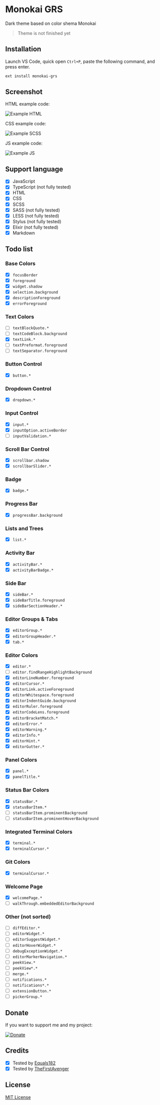 # Monokai GRS

Dark theme based on color shema Monokai

> Theme is not finished yet

## Installation

Launch VS Code, quick open `Ctrl+P`, paste the following command, and press enter.

```bash
ext install monokai-grs
```

## Screenshot

HTML example code:

![Example HTML](https://github.com/goliafrs/monokai/raw/master/example-html.png)

CSS example code:

![Example SCSS](https://github.com/goliafrs/monokai/raw/master/example-scss.png)

JS example code:

![Example JS](https://github.com/goliafrs/monokai/raw/master/example-js.png)

## Support language

- [x] JavaScript
- [x] TypeScript (not fully tested)
- [x] HTML
- [x] CSS
- [x] SCSS
- [x] SASS (not fully tested)
- [x] LESS (not fully tested)
- [x] Stylus (not fully tested)
- [x] Elixir (not fully tested)
- [x] Markdown

## Todo list

### Base Colors

- [x] `focusBorder`
- [x] `foreground`
- [x] `widget.shadow`
- [x] `selection.background`
- [x] `descriptionForeground`
- [x] `errorForeground`

### Text Colors

- [ ] `textBlockQuote.*`
- [ ] `textCodeBlock.background`
- [x] `textLink.*`
- [ ] `textPreformat.foreground`
- [ ] `textSeparator.foreground`

### Button Control

- [x] `button.*`

### Dropdown Control

- [x] `dropdown.*`

### Input Control

- [x] `input.*`
- [x] `inputOption.activeBorder`
- [ ] `inputValidation.*`

### Scroll Bar Control

- [x] `scrollbar.shadow`
- [x] `scrollbarSlider.*`

### Badge

- [x] `badge.*`

### Progress Bar

- [x] `progressBar.background`

### Lists and Trees

- [x] `list.*`

### Activity Bar

- [x] `activityBar.*`
- [x] `activityBarBadge.*`

### Side Bar

- [x] `sideBar.*`
- [x] `sideBarTitle.foreground`
- [x] `sideBarSectionHeader.*`

### Editor Groups & Tabs

- [x] `editorGroup.*`
- [x] `editorGroupHeader.*`
- [x] `tab.*`

### Editor Colors

- [x] `editor.*`
- [ ] `editor.findRangeHighlightBackground`
- [x] `editorLineNumber.foreground`
- [x] `editorCursor.*`
- [x] `editorLink.activeForeground`
- [x] `editorWhitespace.foreground`
- [x] `editorIndentGuide.background`
- [x] `editorRuler.foreground`
- [x] `editorCodeLens.foreground`
- [x] `editorBracketMatch.*`
- [x] `editorError.*`
- [x] `editorWarning.*`
- [x] `editorInfo.*`
- [x] `editorHint.*`
- [x] `editorGutter.*`

### Panel Colors

- [x] `panel.*`
- [x] `panelTitle.*`

### Status Bar Colors

- [x] `statusBar.*`
- [x] `statusBarItem.*`
- [ ] `statusBarItem.prominentBackground`
- [ ] `statusBarItem.prominentHoverBackground`

### Integrated Terminal Colors

- [x] `terminal.*`
- [x] `terminalCursor.*`

### Git Colors

- [x] `terminalCursor.*`

### Welcome Page

- [x] `welcomePage.*`
- [ ] `walkThrough.embeddedEditorBackground`

### Other (not sorted)

- [ ] `diffEditor.*`
- [ ] `editorWidget.*`
- [ ] `editorSuggestWidget.*`
- [ ] `editorHoverWidget.*`
- [ ] `debugExceptionWidget.*`
- [ ] `editorMarkerNavigation.*`
- [ ] `peekView.*`
- [ ] `peekView*.*`
- [ ] `merge.*`
- [ ] `notifications.*`
- [ ] `notifications*.*`
- [ ] `extensionButton.*`
- [ ] `pickerGroup.*`

## Donate

If you want to support me and my project:

[![Donate](https://img.shields.io/badge/Donate-PayPal-blue.svg)](https://www.paypal.me/goliafrs)

## Credits

- [x] Tested by [Equals182](https://github.com/Equals182)
- [x] Tested by [TheFirstAvenger](https://github.com/TheFirstAvenger)

## License

[MIT License](https://github.com/goliafrs/monokai/blob/master/LICENSE)
